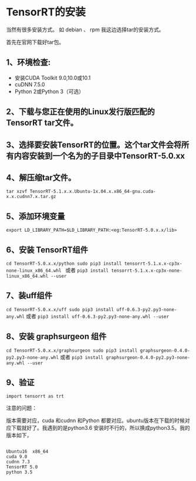 # TensorRT的安装
当然有很多安装方式。
如 debian 、 rpm 我这边选择tar的安装方式。

首先在官网下载好tar包。

## 1、环境检查:
- 安装CUDA Toolkit 9.0,10.0或10.1
- cuDNN 7.5.0
- Python 2或Python 3（可选）
## 2、下载与您正在使用的Linux发行版匹配的TensorRT tar文件。
## 3、选择要安装TensorRT的位置。这个tar文件会将所有内容安装到一个名为的子目录中TensorRT-5.0.xx
## 4、解压缩tar文件。
`tar xzvf TensorRT-5.1.x.x.Ubuntu-1x.04.x.x86_64-gnu.cuda-x.x.cudnn7.x.tar.gz`

## 5、添加环境变量
`export LD_LIBRARY_PATH=$LD_LIBRARY_PATH:<eg:TensorRT-5.0.x.x/lib>
`
## 6、安装 TensorRT组件
`cd TensorRT-5.0.x.x/python
sudo pip3 install tensorrt-5.1.x.x-cp3x-none-linux_x86_64.whl
`
或者
`pip3 install tensorrt-5.1.x.x-cp3x-none-linux_x86_64.whl --user`

## 7、装uff组件
`cd TensorRT-5.0.x.x/uff
sudo pip3 install uff-0.6.3-py2.py3-none-any.whl`
或者
`pip3 install uff-0.6.3-py2.py3-none-any.whl --user`

## 8、安装 graphsurgeon 组件
`cd TensorRT-5.0.x.x/graphsurgeon
sudo pip3 install graphsurgeon-0.4.0-py2.py3-none-any.whl`
或者
`pip3 install graphsurgeon-0.4.0-py2.py3-none-any.whl --user`


## 9、验证

`import tensorrt as trt`



注意的问题：

版本需要对应，cuda 和cudnn 和Python 都要对应。ubuntu版本在下载的时候对应下载就好了。我遇到的是python3.6  安装时不行的，所以换成python3.5。我的版本如下，
```

Ubuntu16  x86_64
cuda 9.0
cudnn 7.3
TensorRT 5.0
python 3.5
```
